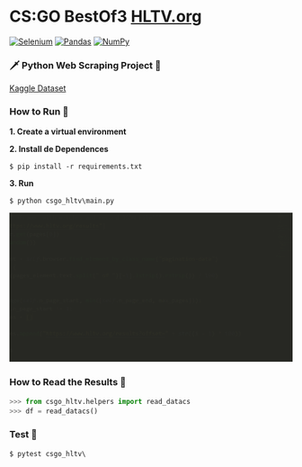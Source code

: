 # CS:GO BestOf3 [HLTV.org](https://www.hltv.org/)
[![Selenium](https://img.shields.io/badge/lib-Selenium-darkgreen)](https://www.selenium.dev/documentation/en/selenium_installation/installing_selenium_libraries/) [![Pandas](https://img.shields.io/badge/lib-Pandas-white)](https://pandas.pydata.org/) [![NumPy](https://img.shields.io/badge/lib-NumPy-darkblue)](https://numpy.org/)

### 🗡 Python Web Scraping Project 🔫

[Kaggle Dataset](https://www.kaggle.com/viniciusromanosilva/csgo-hltv)

### How to Run 🏁
**1. Create a virtual environment**

**2. Install de Dependences**
```
$ pip install -r requirements.txt
```
**3. Run**
```
$ python csgo_hltv\main.py
```
![example](images/example.gif)

### How to Read the Results 📖
```python
>>> from csgo_hltv.helpers import read_datacs
>>> df = read_datacs()
```

### Test 🚧
```
$ pytest csgo_hltv\
```
